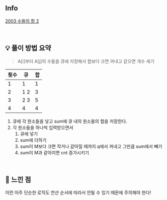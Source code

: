 ## Info

[2003 수들의 합 2](https://www.acmicpc.net/problem/2003)

<br>

## 💡 풀이 방법 요약

> A[i]부터 A[j]의 수들을 큐에 저장해서 합보다 크면 꺼내고 같으면 개수 세기

| 횟수  | 큐   | 합   |
|-----|-----|-----|
| 1   | 1   | 1   |
| 2   | 1 2 | 3   |
| 3   | 2 3 | 5   |
| 4   | 4   | 4   |

1. 큐에 각 원소들을 넣고 sum에 큐 내의 원소들의 합을 저장한다.
2. 각 원소들을 하나씩 입력받으면서
   1. 큐에 넣기
   2. sum에 더하기
   3. sum이 M보다 크면 작거나 같아질 때까지 q에서 꺼내고 그만큼 sum에서 빼기
   4. sum이 M과 같아지면 cnt 증가시키기

<br>

## 🙂 느낀 점
이런 아주 단순한 로직도 연산 순서에 따라서 안될 수 있기 때문에 주의해야 한다!